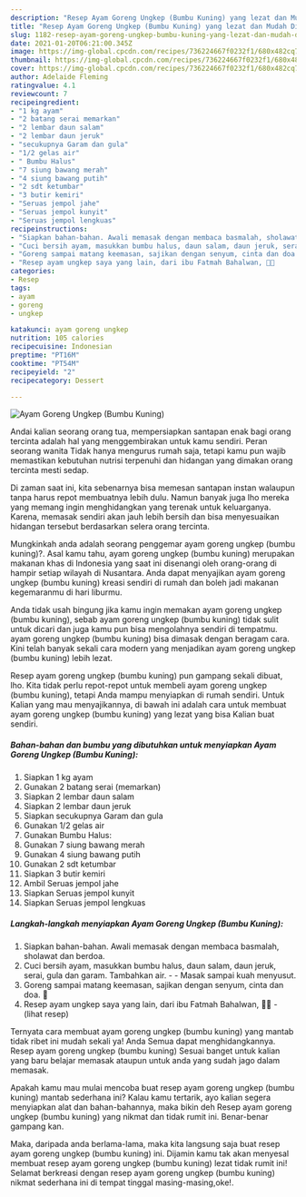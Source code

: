 ```yaml
---
description: "Resep Ayam Goreng Ungkep (Bumbu Kuning) yang lezat dan Mudah Dibuat"
title: "Resep Ayam Goreng Ungkep (Bumbu Kuning) yang lezat dan Mudah Dibuat"
slug: 1182-resep-ayam-goreng-ungkep-bumbu-kuning-yang-lezat-dan-mudah-dibuat
date: 2021-01-20T06:21:00.345Z
image: https://img-global.cpcdn.com/recipes/736224667f0232f1/680x482cq70/ayam-goreng-ungkep-bumbu-kuning-foto-resep-utama.jpg
thumbnail: https://img-global.cpcdn.com/recipes/736224667f0232f1/680x482cq70/ayam-goreng-ungkep-bumbu-kuning-foto-resep-utama.jpg
cover: https://img-global.cpcdn.com/recipes/736224667f0232f1/680x482cq70/ayam-goreng-ungkep-bumbu-kuning-foto-resep-utama.jpg
author: Adelaide Fleming
ratingvalue: 4.1
reviewcount: 7
recipeingredient:
- "1 kg ayam"
- "2 batang serai memarkan"
- "2 lembar daun salam"
- "2 lembar daun jeruk"
- "secukupnya Garam dan gula"
- "1/2 gelas air"
- " Bumbu Halus"
- "7 siung bawang merah"
- "4 siung bawang putih"
- "2 sdt ketumbar"
- "3 butir kemiri"
- "Seruas jempol jahe"
- "Seruas jempol kunyit"
- "Seruas jempol lengkuas"
recipeinstructions:
- "Siapkan bahan-bahan. Awali memasak dengan membaca basmalah, sholawat dan berdoa."
- "Cuci bersih ayam, masukkan bumbu halus, daun salam, daun jeruk, serai, gula dan garam. Tambahkan air.   Masak sampai kuah menyusut."
- "Goreng sampai matang keemasan, sajikan dengan senyum, cinta dan doa. 🖤"
- "Resep ayam ungkep saya yang lain, dari ibu Fatmah Bahalwan, 🖤🥰           (lihat resep)"
categories:
- Resep
tags:
- ayam
- goreng
- ungkep

katakunci: ayam goreng ungkep 
nutrition: 105 calories
recipecuisine: Indonesian
preptime: "PT16M"
cooktime: "PT54M"
recipeyield: "2"
recipecategory: Dessert

---
```



![Ayam Goreng Ungkep (Bumbu Kuning)](https://img-global.cpcdn.com/recipes/736224667f0232f1/680x482cq70/ayam-goreng-ungkep-bumbu-kuning-foto-resep-utama.jpg)

Andai kalian seorang orang tua, mempersiapkan santapan enak bagi orang tercinta adalah hal yang menggembirakan untuk kamu sendiri. Peran seorang  wanita Tidak hanya mengurus rumah saja, tetapi kamu pun wajib memastikan kebutuhan nutrisi terpenuhi dan hidangan yang dimakan orang tercinta mesti sedap.

Di zaman  saat ini, kita sebenarnya bisa memesan santapan instan walaupun tanpa harus repot membuatnya lebih dulu. Namun banyak juga lho mereka yang memang ingin menghidangkan yang terenak untuk keluarganya. Karena, memasak sendiri akan jauh lebih bersih dan bisa menyesuaikan hidangan tersebut berdasarkan selera orang tercinta. 



Mungkinkah anda adalah seorang penggemar ayam goreng ungkep (bumbu kuning)?. Asal kamu tahu, ayam goreng ungkep (bumbu kuning) merupakan makanan khas di Indonesia yang saat ini disenangi oleh orang-orang di hampir setiap wilayah di Nusantara. Anda dapat menyajikan ayam goreng ungkep (bumbu kuning) kreasi sendiri di rumah dan boleh jadi makanan kegemaranmu di hari liburmu.

Anda tidak usah bingung jika kamu ingin memakan ayam goreng ungkep (bumbu kuning), sebab ayam goreng ungkep (bumbu kuning) tidak sulit untuk dicari dan juga kamu pun bisa mengolahnya sendiri di tempatmu. ayam goreng ungkep (bumbu kuning) bisa dimasak dengan beragam cara. Kini telah banyak sekali cara modern yang menjadikan ayam goreng ungkep (bumbu kuning) lebih lezat.

Resep ayam goreng ungkep (bumbu kuning) pun gampang sekali dibuat, lho. Kita tidak perlu repot-repot untuk membeli ayam goreng ungkep (bumbu kuning), tetapi Anda mampu menyiapkan di rumah sendiri. Untuk Kalian yang mau menyajikannya, di bawah ini adalah cara untuk membuat ayam goreng ungkep (bumbu kuning) yang lezat yang bisa Kalian buat sendiri.

<!--inarticleads1-->

##### Bahan-bahan dan bumbu yang dibutuhkan untuk menyiapkan Ayam Goreng Ungkep (Bumbu Kuning):

1. Siapkan 1 kg ayam
1. Gunakan 2 batang serai (memarkan)
1. Siapkan 2 lembar daun salam
1. Siapkan 2 lembar daun jeruk
1. Siapkan secukupnya Garam dan gula
1. Gunakan 1/2 gelas air
1. Gunakan  Bumbu Halus:
1. Gunakan 7 siung bawang merah
1. Gunakan 4 siung bawang putih
1. Gunakan 2 sdt ketumbar
1. Siapkan 3 butir kemiri
1. Ambil Seruas jempol jahe
1. Siapkan Seruas jempol kunyit
1. Siapkan Seruas jempol lengkuas




<!--inarticleads2-->

##### Langkah-langkah menyiapkan Ayam Goreng Ungkep (Bumbu Kuning):

1. Siapkan bahan-bahan. Awali memasak dengan membaca basmalah, sholawat dan berdoa.
1. Cuci bersih ayam, masukkan bumbu halus, daun salam, daun jeruk, serai, gula dan garam. Tambahkan air.  -  - Masak sampai kuah menyusut.
1. Goreng sampai matang keemasan, sajikan dengan senyum, cinta dan doa. 🖤
1. Resep ayam ungkep saya yang lain, dari ibu Fatmah Bahalwan, 🖤🥰 -           (lihat resep)




Ternyata cara membuat ayam goreng ungkep (bumbu kuning) yang mantab tidak ribet ini mudah sekali ya! Anda Semua dapat menghidangkannya. Resep ayam goreng ungkep (bumbu kuning) Sesuai banget untuk kalian yang baru belajar memasak ataupun untuk anda yang sudah jago dalam memasak.

Apakah kamu mau mulai mencoba buat resep ayam goreng ungkep (bumbu kuning) mantab sederhana ini? Kalau kamu tertarik, ayo kalian segera menyiapkan alat dan bahan-bahannya, maka bikin deh Resep ayam goreng ungkep (bumbu kuning) yang nikmat dan tidak rumit ini. Benar-benar gampang kan. 

Maka, daripada anda berlama-lama, maka kita langsung saja buat resep ayam goreng ungkep (bumbu kuning) ini. Dijamin kamu tak akan menyesal membuat resep ayam goreng ungkep (bumbu kuning) lezat tidak rumit ini! Selamat berkreasi dengan resep ayam goreng ungkep (bumbu kuning) nikmat sederhana ini di tempat tinggal masing-masing,oke!.

